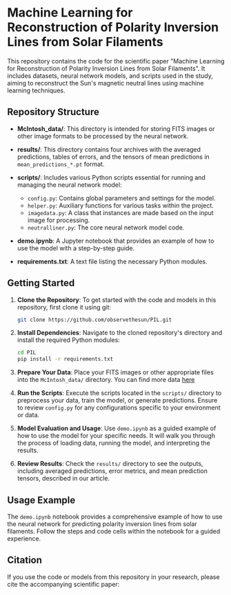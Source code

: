 # Machine Learning for Reconstruction of Polarity Inversion Lines from Solar Filaments

This repository contains the code for the scientific paper "Machine Learning for Reconstruction of Polarity Inversion Lines from Solar Filaments". It includes datasets, neural network models, and scripts used in the study, aiming to reconstruct the Sun's magnetic neutral lines using machine learning techniques.

## Repository Structure

- **McIntosh_data/**: This directory is intended for storing FITS images or other image formats to be processed by the neural network.
- **results/**: This directory contains four archives with the averaged predictions, tables of errors, and the tensors of mean predictions in `mean_predictions_*.pt` format. 
- **scripts/**: Includes various Python scripts essential for running and managing the neural network model:
  - `config.py`: Contains global parameters and settings for the model.
  - `helper.py`: Auxiliary functions for various tasks within the project.
  - `imagedata.py`: A class that instances are made based on the input image for processing.
  - `neutralliner.py`: The core neural network model code.

- **demo.ipynb**: A Jupyter notebook that provides an example of how to use the model with a step-by-step guide.

- **requirements.txt**: A text file listing the necessary Python modules.

## Getting Started

1. **Clone the Repository**: To get started with the code and models in this repository, first clone it using git:

    ```bash
    git clone https://github.com/observethesun/PIL.git
    ```

2. **Install Dependencies**: Navigate to the cloned repository's directory and install the required Python modules:

    ```bash
    cd PIL
    pip install -r requirements.txt
    ```

3. **Prepare Your Data**: Place your FITS images or other appropriate files into the `McIntosh_data/` directory. You can find more data [here](https://www2.hao.ucar.edu/mcintosh-archive)

4. **Run the Scripts**: Execute the scripts located in the `scripts/` directory to preprocess your data, train the model, or generate predictions. Ensure to review `config.py` for any configurations specific to your environment or data.

5. **Model Evaluation and Usage**: Use `demo.ipynb` as a guided example of how to use the model for your specific needs. It will walk you through the process of loading data, running the model, and interpreting the results.

6. **Review Results**: Check the `results/` directory to see the outputs, including averaged predictions, error metrics, and mean prediction tensors, described in our article.

## Usage Example

The `demo.ipynb` notebook provides a comprehensive example of how to use the neural network for predicting polarity inversion lines from solar filaments. Follow the steps and code cells within the notebook for a guided experience.

## Citation

If you use the code or models from this repository in your research, please cite the accompanying scientific paper:
